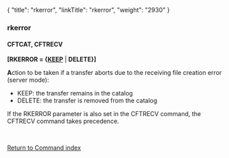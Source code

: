 {
    "title": "rkerror",
    "linkTitle": "rkerror",
    "weight": "2930"
}<span id="rkerror"></span>

### rkerror

#### CFTCAT, CFTRECV

**\[RKERROR = {<u>KEEP</u>** | **DELETE}\]**

**A**ction to be taken if a transfer
aborts due to the receiving file creation error (server mode):

- KEEP:
    the transfer remains in the catalog
- DELETE:
    the transfer is removed from the catalog

If the RKERROR parameter is also set in the CFTRECV command, the CFTRECV
command takes precedence.

 

[Return to Command index](../../)
